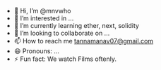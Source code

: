 - 👋 Hi, I’m @mnvwho
- 👀 I’m interested in ...
- 🌱 I’m currently learning ether, next, solidity
- 💞️ I’m looking to collaborate on ...
- 📫 How to reach me tannamanav07@gmail.com
- 😄 Pronouns: ...
- ⚡ Fun fact: We watch Films oftenly.

<!---
mnvwho/mnvwho is a ✨ special ✨ repository because its `README.md` (this file) appears on your GitHub profile.
You can click the Preview link to take a look at your changes.
--->
